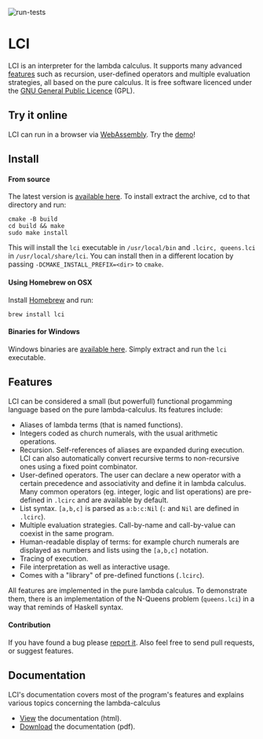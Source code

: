![run-tests](../../workflows/test/badge.svg)

# LCI

LCI is an interpreter for the lambda calculus. It supports many advanced
[features](#features) such as recursion, user-defined operators and multiple evaluation
strategies, all based on the pure calculus. It is free software licenced under
the [GNU General Public Licence](http://www.gnu.org/licenses/gpl.html) (GPL).

## Try it online

LCI can run in a browser via [WebAssembly](https://webassembly.org/).
Try the [demo](https://www.chatzi.org/lci/demo/lci.html)!

## Install

#### From source

The latest version is
[available here](https://github.com/chatziko/lci/releases/).
To install extract the archive, cd to that directory and run:

```
cmake -B build
cd build && make
sudo make install
```    

This will install the `lci` executable in `/usr/local/bin` and `.lcirc, queens.lci` in
`/usr/local/share/lci`. You can install then in a different location by passing
`-DCMAKE_INSTALL_PREFIX=<dir>` to `cmake`.

#### Using Homebrew on OSX

Install [Homebrew](http://brew.sh) and run:

```
brew install lci
```

#### Binaries for Windows

Windows binaries are
[available here](https://github.com/chatziko/lci/releases/).
Simply extract and run the `lci` executable.


## Features

LCI can be considered a small (but powerfull) functional progamming language
based on the pure lambda-calculus. Its features include:

- Aliases of lambda terms (that is named functions).
- Integers coded as church numerals, with the usual arithmetic operations.
- Recursion. Self-references of aliases are expanded during execution. 
  LCI can also automatically convert recursive terms to
  non-recursive ones using a fixed point combinator.
- User-defined operators. The user can declare a new
  operator with a certain precedence and associativity and define it in lambda
  calculus. Many common operators (eg. integer, logic and list operations) are
  pre-defined in `.lcirc` and are available by default.
- List syntax. `[a,b,c]` is parsed as `a:b:c:Nil` (`:` and `Nil` are defined in `.lcirc`).
- Multiple evaluation strategies. Call-by-name and call-by-value can
  coexist in the same program.
- Human-readable display of terms: for example church numerals are
  displayed as numbers and lists using the `[a,b,c]` notation.
- Tracing of execution.
- File interpretation as well as interactive usage.
- Comes with a "library" of pre-defined functions (`.lcirc`).

All features are implemented in the pure lambda calculus.
To demonstrate them, there is an implementation of the N-Queens problem
(`queens.lci`) in a way that reminds of Haskell syntax.

#### Contribution

If you have found a bug please [report it](https://github.com/chatziko/lci/issues).
Also feel free to send pull requests, or suggest features.

## Documentation

LCI's documentation covers most of the program's features and explains various
topics concerning the lambda-calculus

* [View](https://www.chatzi.org/lci/lcidoc.html) the documentation (html).
* [Download](https://www.chatzi.org/lci/lcidoc.pdf) the documentation (pdf).
